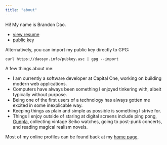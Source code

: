 ```yaml
---
title: "about"
---
```


Hi!
My name is Brandon Dao.

- [view resume](/resume.html)
- [public key](/pubkey.asc)

Alternatively, you can import my public key directly to GPG:

```shell
curl https://daosyn.info/pubkey.asc | gpg --import
```

A few things about me:

- I am currently a software developer at Capital One, working on building modern web applications.
- Computers have always been something I enjoyed tinkering with, albeit typically without purpose.
- Being one of the first users of a technology has always gotten me excited in some inexplicable way.
- Keeping things as plain and simple as possible is something I strive for.
- Things I enjoy outside of staring at digital screens include
ping pong,
[Gunpla](https://en.wikipedia.org/wiki/Gundam_model),
collecting vintage Seiko watches,
going to post-punk concerts,
and
reading magical realism novels.

Most of my online profiles can be found back at my [home page](/).
